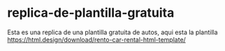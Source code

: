 # replica-de-plantilla-gratuita
Esta es una replica de una plantilla gratuita de autos, aqui esta la plantilla
https://html.design/download/rento-car-rental-html-template/
